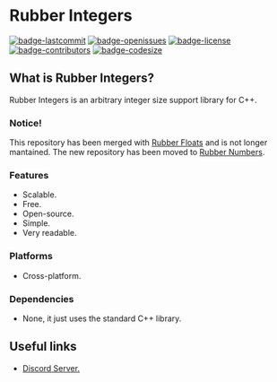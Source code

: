 # Rubber Integers
[![badge-lastcommit](https://img.shields.io/github/last-commit/GaryNLOL/Rubber-Integers?style=for-the-badge)](https://github.com/GaryNLOL/Rubber-Integers/commits/main)
[![badge-openissues](https://img.shields.io/github/issues-raw/GaryNLOL/Rubber-Integers?style=for-the-badge)](https://github.com/GaryNLOL/Rubber-Integers/issues)
[![badge-license](https://img.shields.io/github/license/GaryNLOL/Rubber-Integers?style=for-the-badge)](https://github.com/GaryNLOL/Rubber-Integers/blob/main/LICENSE)
[![badge-contributors](https://img.shields.io/github/contributors/GaryNLOL/Rubber-Integers?style=for-the-badge)](https://github.com/GaryNLOL/Rubber-Integers/graphs/contributors)
[![badge-codesize](https://img.shields.io/github/languages/code-size/GaryNLOL/Rubber-Integers?style=for-the-badge)](https://github.com/GaryNLOL/Rubber-Integers)

## What is Rubber Integers?
Rubber Integers is an arbitrary integer size support library for C++.

### Notice!
This repository has been merged with [Rubber Floats](https://github.com/GaryNLOL/Rubber-Floats) and is not longer mantained. The new repository has been moved to [Rubber Numbers](https://github.com/GaryNLOL/Rubber-Numbers).

### Features
- Scalable.
- Free.
- Open-source.
- Simple.
- Very readable.

### Platforms
- Cross-platform.

### Dependencies
- None, it just uses the standard C++ library.

## Useful links
- [Discord Server.](https://discord.gg/RQN6gcDQwX)
